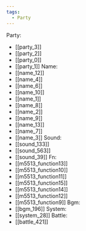 ```yaml
---
tags:
  - Party
---
```

Party:
- [[party_3]]
- [[party_2]]
- [[party_0]]
- [[party_1]]
Name:
- [[name_12]]
- [[name_4]]
- [[name_6]]
- [[name_10]]
- [[name_1]]
- [[name_8]]
- [[name_2]]
- [[name_9]]
- [[name_13]]
- [[name_7]]
- [[name_3]]
Sound:
- [[sound_133]]
- [[sound_563]]
- [[sound_39]]
Fn:
- [[m5513_function13]]
- [[m5513_function10]]
- [[m5513_function11]]
- [[m5513_function15]]
- [[m5513_function14]]
- [[m5513_function12]]
- [[m5513_function9]]
Bgm:
- [[bgm_196]]
System:
- [[system_28]]
Battle:
- [[battle_421]]
